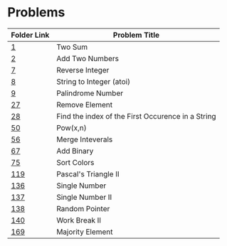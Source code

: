 # Problems

| Folder Link    | Problem Title                                     |
| -----------    | ------------------------------------------------- |
| [1](1)         | Two Sum                                           |
| [2](2)         | Add Two Numbers                                   |
| [7](7)         | Reverse Integer                                   |
| [8](8)         | String to Integer (atoi)                          |
| [9](9)         | Palindrome Number                                 |
| [27](27)       | Remove Element                                    |
| [28](28)       | Find the index of the First Occurence in a String |
| [50](50)       | Pow(x,n)                                          |
| [56](56)       | Merge Inteverals                                  |
| [67](67)       | Add Binary                                        |
| [75](75)       | Sort Colors                                       |
| [119](119)     | Pascal's Triangle II                              |
| [136](136)     | Single Number                                     |
| [137](137)     | Single Number II                                  |
| [138](138)     | Random Pointer                                    |
| [140](140)     | Work Break II                                     |
| [169](169)     | Majority Element                                  |
